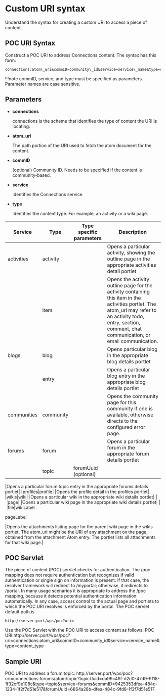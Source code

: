 # Custom URI syntax

Understand the syntax for creating a custom URI to access a piece of content.

## POC URI Syntax

Construct a POC URI to address Connections content. The syntax has this form:

```
connections:atom\_uri&commID=community\_id&service=service\_name&type=content\_type
```

!!!note
    commID, service, and type must be specified as parameters. Parameter names are case sensitive.

## Parameters

-   **connections**

    connections is the scheme that identifies the type of content the URI is locating.

-   **atom\_uri**

    The path portion of the URI used to fetch the atom document for the content.

-   **commID**

    (optional) Community ID. Needs to be specified if the content is community-based.

-   **service**

    Identifies the Connections service.

-   **type**

    Identifies the content type. For example, an activity or a wiki page.


|Service|Type|Type specific parameters|Description|
|-------|----|------------------------|-----------|
|activities|activity| |Opens a particular activity, showing the outline page in the appropriate activities detail portlet|
| |item| |Opens the activity outline page for the activity containing this item in the activities portlet. The atom\_uri may refer to an activity todo, entry, section, comment, chat communication, or email communication.|
|blogs|blog| |Opens particular blog in the appropriate blog details portlet|
| |entry| |Opens a particular blog entry in the appropriate blog details portlet|
|communities|community| |Opens the community page for this community if one is available, otherwise directs to the configured error page.|
|forums|forum| |Opens a particular forum in the appropriate forum details portlet|
| |topic|forumUuid \(optional\)

|Opens a particular forum topic entry in the appropriate forums details portlet|
|profiles|profile| |Opens the profile detail in the profiles portlet|
|wikis|wiki| |Opens a particular wiki in the appropriate wiki details portlet|
| |page| |Opens a particular wiki page in the appropriate wiki details portlet|
| |file|wikiLabel

pageLabel

|Opens the attachments listing page for the parent wiki page in the wikis portlet. The atom\_uri might be the URI of any attachment on the page, obtained from the attachment Atom entry. The portlet lists all attachments for that wiki page.|

## POC Servlet

The piece of content (POC) servlet checks for authentication. The /poc mapping does not require authentication but recognizes if valid authentication or single sign on information is present. If that case, the resolver framework will redirect to /myportal; otherwise, it redirects to /portal. In many usage scenarios it is appropriate to address the /poc mapping, because it detects potential authentication information automatically. In any case, access control to the actual page and portlets to which the POC URI resolves is enforced by the portal. The POC servlet default path is

```
http://server:port/wps/poc?uri= 
```

Use the POC Servlet with the POC URI to access content as follows: POC URI:http://server:port/wps/poc?uri=connections:atom\_uri&commID=community\_id&service=service\_name&type=content\_type

## Sample URI

POC URI to address a forum topic: http://server:port/wps/poc?uri=connections:forums/atom/topic?topicUuid=da99c49f-d2d0-47d9-9f18-1f32cf9e108c&type=topic&service=forums&commID=9425353dfea-484c-1234-1f2f7d51e517&forumUuid=6864a28b-dfea-484c-9fd8-1f2f7d51e517


